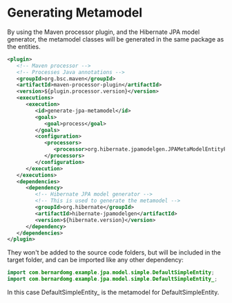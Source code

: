 # Generating Metamodel

By using the Maven processor plugin, and the Hibernate JPA model generator, the metamodel classes will be generated in the same package as the entities.

```xml
<plugin>
   <!-- Maven processor -->
   <!-- Processes Java annotations -->
   <groupId>org.bsc.maven</groupId>
   <artifactId>maven-processor-plugin</artifactId>
   <version>${plugin.processor.version}</version>
   <executions>
      <execution>
         <id>generate-jpa-metamodel</id>
         <goals>
            <goal>process</goal>
         </goals>
         <configuration>
            <processors>
               <processor>org.hibernate.jpamodelgen.JPAMetaModelEntityProcessor</processor>
            </processors>
         </configuration>
      </execution>
   </executions>
   <dependencies>
      <dependency>
         <!-- Hibernate JPA model generator -->
         <!-- This is used to generate the metamodel -->
         <groupId>org.hibernate</groupId>
         <artifactId>hibernate-jpamodelgen</artifactId>
         <version>${hibernate.version}</version>
      </dependency>
   </dependencies>
</plugin>
```

They won't be added to the source code folders, but will be included in the target folder, and can be imported like any other dependency:

```java
import com.bernardomg.example.jpa.model.simple.DefaultSimpleEntity;
import com.bernardomg.example.jpa.model.simple.DefaultSimpleEntity_;
```

In this case DefaultSimpleEntity\_ is the metamodel for DefaultSimpleEntity.

